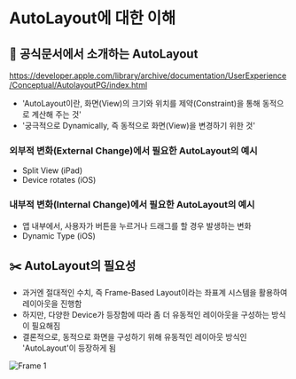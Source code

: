 # AutoLayout에 대한 이해

## 📓 공식문서에서 소개하는 AutoLayout
https://developer.apple.com/library/archive/documentation/UserExperience/Conceptual/AutolayoutPG/index.html
- 'AutoLayout이란, 화면(View)의 크기와 위치를 제약(Constraint)을 통해 동적으로 계산해 주는 것'
- '궁극적으로 Dynamically, 즉 동적으로 화면(View)을 변경하기 위한 것'

### 외부적 변화(External Change)에서 필요한 AutoLayout의 예시
- Split View (iPad)
- Device rotates (iOS)

### 내부적 변화(Internal Change)에서 필요한 AutoLayout의 예시
- 앱 내부에서, 사용자가 버튼을 누르거나 드래그를 할 경우 발생하는 변화
- Dynamic Type (iOS)


## ✂️ AutoLayout의 필요성
- 과거엔 절대적인 수치, 즉 Frame-Based Layout이라는 좌표계 시스템을 활용하여 레이아웃을 진행함
- 하지만, 다양한 Device가 등장함에 따라 좀 더 유동적인 레이아웃을 구성하는 방식이 필요해짐
- 결론적으로, 동적으로 화면을 구성하기 위해 유동적인 레이아웃 방식인 'AutoLayout'이 등장하게 됨

![Frame 1](https://github.com/onthelots/iOS-Learning/assets/107039500/2e672d7b-5e27-4da9-aa43-b596b07546a6)


